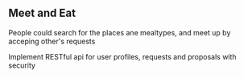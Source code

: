 ## Meet and Eat

People could search for the places ane mealtypes, and meet up by acceping other's requests

Implement RESTful api for user profiles, requests and proposals with security

